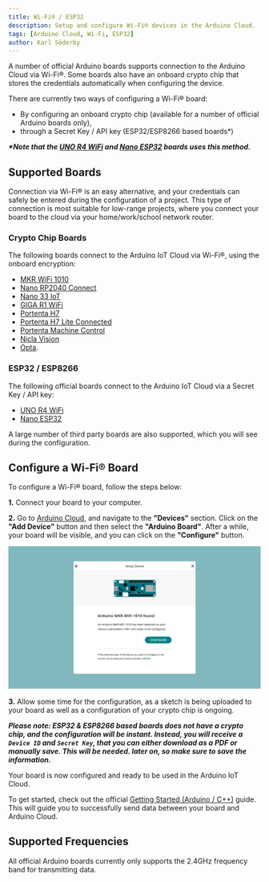 ```yaml
---
title: Wi-Fi® / ESP32
description: Setup and configure Wi-Fi® devices in the Arduino Cloud.
tags: [Arduino Cloud, Wi-Fi, ESP32]
author: Karl Söderby
---
```


A number of official Arduino boards supports connection to the Arduino Cloud via Wi-Fi®. Some boards also have an onboard crypto chip that stores the credentials automatically when configuring the device.

There are currently two ways of configuring a Wi-Fi® board:
- By configuring an onboard crypto chip (available for a number of official Arduino boards only),
- through a Secret Key / API key (ESP32/ESP8266 based boards\*)

***\*Note that the [UNO R4 WiFi](https://store.arduino.cc/products/uno-r4-wifi) and [Nano ESP32](https://store.arduino.cc/products/nano-esp32) boards uses this method.***

## Supported Boards

Connection via Wi-Fi® is an easy alternative, and your credentials can safely be entered during the configuration of a project. This type of connection is most suitable for low-range projects, where you connect your board to the cloud via your home/work/school network router.

### Crypto Chip Boards

The following boards connect to the Arduino IoT Cloud via Wi-Fi®, using the onboard encryption:

- [MKR WiFi 1010](https://store.arduino.cc/arduino-mkr-wifi-1010)
- [Nano RP2040 Connect](https://store.arduino.cc/nano-rp2040-connect)
- [Nano 33 IoT](https://store.arduino.cc/arduino-nano-33-iot)
- [GIGA R1 WiFi](https://store.arduino.cc/products/giga-r1-wifi)
- [Portenta H7](https://store.arduino.cc/portenta-h7)
- [Portenta H7 Lite Connected](https://store.arduino.cc/products/portenta-h7-lite-connected)
- [Portenta Machine Control](https://store.arduino.cc/products/arduino-portenta-machine-control)
- [Nicla Vision](https://store.arduino.cc/products/nicla-vision)
- [Opta](https://docs.arduino.cc/hardware/opta).

### ESP32 / ESP8266

The following official boards connect to the Arduino IoT Cloud via a Secret Key / API key:

- [UNO R4 WiFi](https://store.arduino.cc/products/uno-r4-wifi)
- [Nano ESP32](https://store.arduino.cc/products/nano-esp32)

A large number of third party boards are also supported, which you will see during the configuration.

## Configure a Wi-Fi® Board

To configure a Wi-Fi® board, follow the steps below:

**1.** Connect your board to your computer.

**2.** Go to [Arduino Cloud](app.arduino.cc), and navigate to the **"Devices"** section. Click on the **"Add Device"** button and then select the **"Arduino Board"**. After a while, your board will be visible, and you can click on the **"Configure"** button.

![Board show up.](assets/wifi.png)

**3.** Allow some time for the configuration, as a sketch is being uploaded to your board as well as a configuration of your crypto chip is ongoing. 

***Please note: ESP32 & ESP8266 based boards does not have a crypto chip, and the configuration will be instant. Instead, you will receive a `Device ID` and `Secret Key`, that you can either download as a PDF or manually save. This will be needed. later on, so make sure to save the information.***

Your board is now configured and ready to be used in the Arduino IoT Cloud. 

To get started, check out the official [Getting Started (Arduino / C++)](https://docscontentprivate-karlsoderbycloudv2.gatsbyjs.io/arduino-cloud/guides/arduino-c) guide. This will guide you to successfully send data between your board and Arduino Cloud.

## Supported Frequencies

All official Arduino boards currently only supports the 2.4GHz frequency band for transmitting data.